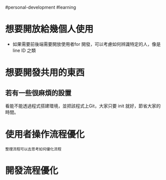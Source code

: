 #personal-development #learning 

# 想要開放給幾個人使用
- 如果需要前後端需要開放使用者for 開發，可以考慮如何辨識特定的人，像是line ID 之類

# 想要開發共用的東西
## 若有一些很麻煩的設置
看能不能透過程式搭建環境，並把該程式上Git，大家只要 init 就好，節省大家的時間。

# 使用者操作流程優化
	整理流程可以去思考如何優化流程

# 開發流程優化
